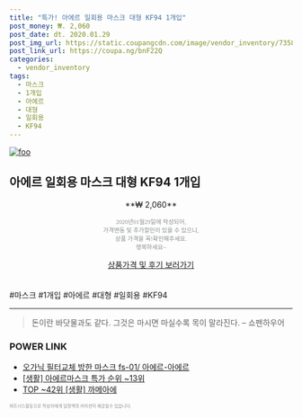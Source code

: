 ```yaml
--- 
title: "특가! 아에르 일회용 마스크 대형 KF94 1개입" 
post_money: ₩. 2,060 
post_date: dt. 2020.01.29 
post_img_url: https://static.coupangcdn.com/image/vendor_inventory/7358/15c79c4c7f5e278f01e34ddb282d8de0f767405adc458d69f9d089201890.jpg 
post_link_url: https://coupa.ng/bnF22Q 
categories: 
  - vendor_inventory 
tags: 
  - 마스크 
  - 1개입 
  - 아에르 
  - 대형 
  - 일회용 
  - KF94 
--- 
```

[![foo](https://static.coupangcdn.com/image/vendor_inventory/7358/15c79c4c7f5e278f01e34ddb282d8de0f767405adc458d69f9d089201890.jpg)](https://coupa.ng/bnF22Q) 

## 아에르 일회용 마스크 대형 KF94 1개입 
<p style="text-align: center;">**₩ 2,060**</p> 
<p style="text-align: center;"><span style="color: #898c8f; font-family: Georgia,Times,serif; font-size: 0.75em;">2020년01월29일에 작성되어, <br>가격변동 및 추가할인이 있을 수 있으니,<br> 상품 가격을 꼭!확인해주세요.<br>행복하세요~</span> 
</p>	 
<div markdown="0" style="text-align: center;"><a href="https://coupa.ng/bnF22Q" class="btn btn--success">상품가격 및 후기 보러가기</a></div> 
<br><br> 
  #마스크 #1개입 #아에르 #대형 #일회용 #KF94 
<hr> 

> 돈이란 바닷물과도 같다. 그것은 마시면 마실수록 목이 말라진다. – 쇼펜하우어 


### POWER LINK

* <a href="https://blog.naver.com/fasyy4321/221789546565" target="_blank">오가닉 필터교체 방한 마스크 fs-01/ 아에르-아에르</a>
* <a href="https://blog.naver.com/sakai111/221788353327" target="_blank"> [생활] 아에르마스크 특가 순위 ~13위</a>
* <a href="https://blog.naver.com/an0733/221788575081" target="_blank"> TOP ~42위 [생활] 까메아에</a>

<span style="color: #898c8f; font-family: Georgia,Times,serif; font-size: 0.55em;">파트너스활동으로 작성자에게 일정액의 커미션이 제공될수 있습니다.</span> 
